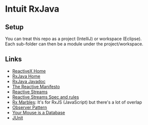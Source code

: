 # Intuit RxJava

## Setup

You can treat this repo as a project (IntelliJ) or workspace (Eclipse).  
Each sub-folder can then be a module under the project/workspace. 

## Links

- [ReactiveX Home](http://reactivex.io/)
- [RxJava Home](https://github.com/ReactiveX/RxJava)
- [RxJava Javadoc](http://reactivex.io/RxJava/3.x/javadoc/index.html)
- [The Reactive Manifesto](https://www.reactivemanifesto.org/)
- [Reactive Streams](http://www.reactive-streams.org/)
- [Reactive Streams Spec and rules](https://github.com/reactive-streams/reactive-streams-jvm)
- [Rx Marbles](https://rxmarbles.com/): It's for RxJS (JavaScript) but there's a lot of overlap
- [Observer Pattern](https://en.wikipedia.org/wiki/Observer_pattern)
- [Your Mouse is a Database](https://queue.acm.org/detail.cfm?id=2169076)
- [JUnit](https://junit.org/junit4/)

